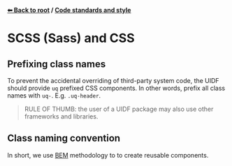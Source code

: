 **[⬅ Back to root](/../../#readme) / [Code standards and style](standards.md)**

# SCSS (Sass) and CSS

## Prefixing class names

To prevent the accidental overriding of third-party system code, the UIDF should
provide `uq` prefixed CSS components. In other words, prefix all class names
with `uq-`. E.g. `.uq-header`.

> RULE OF THUMB: the user of a UIDF package may also use other frameworks and
> libraries.

## Class naming convention

In short, we use [BEM](http://getbem.com/) methodology to to create reusable
components.
